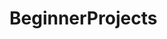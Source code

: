 # BeginnerProjects

<!-- These are practice python projects for beginner. enjoy and try to learn something 

you are free make any changes to the code. and if have any problem you can contact me at engineer.asim01@gmail.com
 -->
